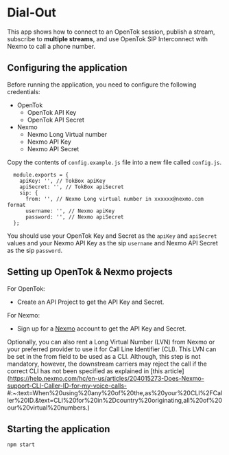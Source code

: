 # Dial-Out

  This app shows how to connect to an OpenTok session, publish a stream, subscribe to **multiple streams**, and use OpenTok SIP Interconnect with Nexmo to call a phone number.

## Configuring the application

Before running the application, you need to configure the following credentials:
  * OpenTok
    * OpenTok API Key
    * OpenTok API Secret
  * Nexmo
    * Nexmo Long Virtual number
    * Nexmo API Key
    * Nexmo API Secret

Copy the contents of `config.example.js` file into a new file called `config.js`.  

```
  module.exports = {
    apiKey: '', // TokBox apiKey
    apiSecret: '', // TokBox apiSecret
    sip: {
      from: '', // Nexmo Long virtual number in xxxxxx@nexmo.com format
      username: '', // Nexmo apiKey
      password: '', // Nexmo apiSecret
  };
```

You should use your OpenTok Key and Secret as the `apiKey` and `apiSecret` values and your Nexmo API Key as the sip `username` and Nexmo API Secret as the sip `password`.

## Setting up OpenTok & Nexmo projects
  For OpenTok:
  * Create an API Project to get the API Key and Secret.

  For Nexmo:
  * Sign up for a [Nexmo](https://www.nexmo.com/) account to get the API Key and Secret. 
  
Optionally, you can also rent a Long Virtual Number (LVN) from Nexmo or your preferred provider to use it for Call Line Identifier (CLI). This LVN can be set in the  from field to be used as a CLI. Although, this step is not mandatory, however, the downstream carriers may reject the call if the correct CLI has not been specified as explained in [this article](https://help.nexmo.com/hc/en-us/articles/204015273-Does-Nexmo-support-CLI-Caller-ID-for-my-voice-calls-  #:~:text=When%20using%20any%20of%20the,as%20your%20CLI%2FCaller%20ID.&text=CLI%20for%20in%2Dcountry%20originating,all%20of%20our%20virtual%20numbers.)

  
## Starting the application
`npm start`
